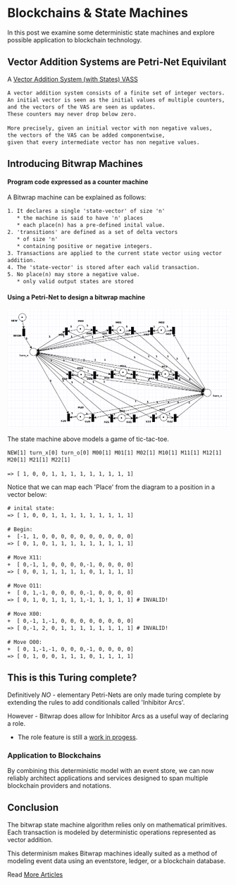 Blockchains & State Machines 
============================

In this post we examine some deterministic state machines
and explore possible application to blockchain technology.

Vector Addition Systems are Petri-Net Equivilant
------------------------------------------------

A [Vector Addition System (with States) VASS](https://en.wikipedia.org/wiki/Vector_addition_system)


    A vector addition system consists of a finite set of integer vectors.
    An initial vector is seen as the initial values of multiple counters,
    and the vectors of the VAS are seen as updates.
    These counters may never drop below zero.

    More precisely, given an initial vector with non negative values,
    the vectors of the VAS can be added componentwise,
    given that every intermediate vector has non negative values.


Introducing Bitwrap Machines 
----------------------------

#### Program code expressed as a counter machine

A Bitwrap machine can be explained as follows:

    1. It declares a single 'state-vector' of size 'n'
       * the machine is said to have 'n' places
       * each place(n) has a pre-defined inital value.
    2. 'transitions' are defined as a set of delta vectors
       * of size 'n' 
       * containing positive or negative integers.
    3. Transactions are applied to the current state vector using vector addition.
    4. The 'state-vector' is stored after each valid transaction.
    5. No place(n) may store a negative value.
       * only valid output states are stored

#### Using a Petri-Net to design a bitwrap machine

![tic-tac-toe state machine](../_static/octoe.png)

The state machine above models a game of tic-tac-toe.

    NEW[1] turn_x[0] turn_o[0] M00[1] M01[1] M02[1] M10[1] M11[1] M12[1] M20[1] M21[1] M22[1]

    => [ 1, 0, 0, 1, 1, 1, 1, 1, 1, 1, 1, 1]

Notice that we can map each 'Place' from the diagram to a position in a vector below:

    # inital state:
    => [ 1, 0, 0, 1, 1, 1, 1, 1, 1, 1, 1, 1]

    # Begin:
    +  [-1, 1, 0, 0, 0, 0, 0, 0, 0, 0, 0, 0]
    => [ 0, 1, 0, 1, 1, 1, 1, 1, 1, 1, 1, 1]

    # Move X11:
    +  [ 0,-1, 1, 0, 0, 0, 0,-1, 0, 0, 0, 0]
    => [ 0, 0, 1, 1, 1, 1, 1, 0, 1, 1, 1, 1]

    # Move O11:
    +  [ 0, 1,-1, 0, 0, 0, 0,-1, 0, 0, 0, 0]
    => [ 0, 1, 0, 1, 1, 1, 1,-1, 1, 1, 1, 1] # INVALID!

    # Move X00:
    +  [ 0,-1, 1,-1, 0, 0, 0, 0, 0, 0, 0, 0]
    => [ 0,-1, 2, 0, 1, 1, 1, 1, 1, 1, 1, 1] # INVALID!

    # Move O00:
    +  [ 0, 1,-1,-1, 0, 0, 0,-1, 0, 0, 0, 0]
    => [ 0, 1, 0, 0, 1, 1, 1, 0, 1, 1, 1, 1]

This is this Turing complete?
-----------------------------

Definitively *NO* - elementary Petri-Nets are only made turing complete by extending the rules to add conditionals called 'Inhibitor Arcs'.

However - Bitwrap does allow for Inhibitor Arcs as a useful way of declaring a role.
* The role feature is still a [work in progess](https://github.com/bitwrap/bitwrap-machine/blob/master/bitwrap_machine/dsl.py#L10).

### Application to Blockchains

By combining this deterministic model with an event store,
we can now reliably architect applications and services designed to span multiple blockchain providers and notations.

Conclusion
----------

The bitwrap state machine algorithm relies only on mathematical primitives.
Each transaction is modeled by deterministic operations represented as vector addition.

This determinism makes Bitwrap machines ideally suited as a method of
modeling event data using an eventstore, ledger, or a blockchain database.


Read [More Articles](../articles.html)
